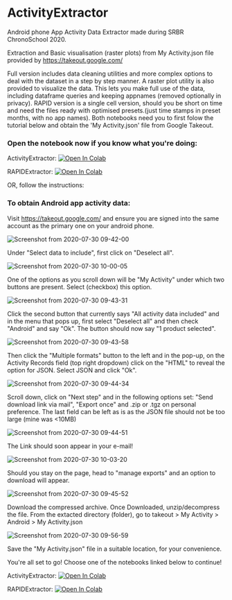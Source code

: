 # ActivityExtractor
Android phone App Activity Data Extractor made during SRBR ChronoSchool 2020.

Extraction and Basic visualisation (raster plots) from My Activity.json file provided by https://takeout.google.com/

Full version includes data cleaning utilities and more complex options to deal with the dataset in a step by step manner. A raster plot utility is also provided to visualize the data. This lets you make full use of the data, including dataframe queries and keeping appnames (removed optionally in privacy). RAPID version is a single cell version, should you be short on time and need the files ready with optimised presets.(just time stamps in preset months, with no app names). Both notebooks need you to first folow the tutorial below and obtain the 'My Activity.json' file from Google Takeout.

### Open the notebook now if you know what you're doing:

ActivityExtractor: [![Open In Colab](https://colab.research.google.com/assets/colab-badge.svg)](https://colab.research.google.com/github/invisilico/ActivityExtractor/blob/master/Activity_Extractor.ipynb)

RAPIDExtractor: [![Open In Colab](https://colab.research.google.com/assets/colab-badge.svg)](https://colab.research.google.com/github/invisilico/ActivityExtractor/blob/master/Rapid_Extractor.ipynb)

OR, follow the instructions:

### To obtain Android app activity data:

Visit https://takeout.google.com/ and ensure you are signed into the same account as the primary one on your android phone. 

![Screenshot from 2020-07-30 09-42-00](https://user-images.githubusercontent.com/68754864/88880386-40839700-d24a-11ea-8163-0e033e5eaf03.png)

Under "Select data to include", first click on "Deselect all". 

![Screenshot from 2020-07-30 10-00-05](https://user-images.githubusercontent.com/68754864/88880884-88ef8480-d24b-11ea-8a99-f07da6793148.png)

One of the options as you scroll down will be "My Activity" under which two buttons are present. Select (checkbox) this option.

![Screenshot from 2020-07-30 09-43-31](https://user-images.githubusercontent.com/68754864/88880391-424d5a80-d24a-11ea-81f6-1c82dde14e0f.png)

Click the second button that currently says "All activity data included" and in the menu that pops up, first select "Deselect all" and then check "Android" and say "Ok". The button should now say "1 product selected". 

![Screenshot from 2020-07-30 09-43-58](https://user-images.githubusercontent.com/68754864/88880393-424d5a80-d24a-11ea-94c2-d8a60ab7e1b2.png)

Then click the "Multiple formats" button to the left and in the pop-up, on the Activity Records field (top right dropdown) click on the "HTML" to reveal the option for JSON. Select JSON and click "Ok".

![Screenshot from 2020-07-30 09-44-34](https://user-images.githubusercontent.com/68754864/88880394-42e5f100-d24a-11ea-889e-e0d73d35935f.png)

Scroll down, click on "Next step" and in the following options set: "Send download link via mail", "Export once" and .zip or .tgz on personal preference. The last field can be left as is as the JSON file should not be too large (mine was <10MB)

![Screenshot from 2020-07-30 09-44-51](https://user-images.githubusercontent.com/68754864/88880395-437e8780-d24a-11ea-9ce4-c7b360974855.png)

The Link should soon appear in your e-mail!

![Screenshot from 2020-07-30 10-03-20](https://user-images.githubusercontent.com/68754864/88881052-fdc2be80-d24b-11ea-9870-20765ac47ffc.png)

Should you stay on the page, head to "manage exports" and an option to download will appear.

![Screenshot from 2020-07-30 09-45-52](https://user-images.githubusercontent.com/68754864/88880400-44afb480-d24a-11ea-97f3-f4459b817db5.png)


Download the compressed archive. Once Downloaded, unzip/decompress the file. From the extacted directory (folder), go to takeout > My Activity > Android > My Activity.json

![Screenshot from 2020-07-30 09-56-59](https://user-images.githubusercontent.com/68754864/88880698-11b9f080-d24b-11ea-940b-35d48b50fc36.png)

Save the "My Activity.json" file in a suitable location, for your convenience. 

You're all set to go! Choose one of the notebooks linked below to continue!

ActivityExtractor: [![Open In Colab](https://colab.research.google.com/assets/colab-badge.svg)](https://colab.research.google.com/github/invisilico/ActivityExtractor/blob/master/Activity_Extractor.ipynb)

RAPIDExtractor: [![Open In Colab](https://colab.research.google.com/assets/colab-badge.svg)](https://colab.research.google.com/github/invisilico/ActivityExtractor/blob/master/Rapid_Extractor.ipynb)
